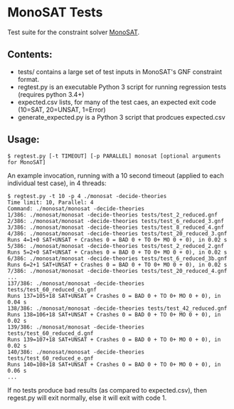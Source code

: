 # MonoSAT Tests
Test suite for the constraint solver [MonoSAT](https://github.com/sambayless/monosat).

## Contents: 
* tests/ contains a large set of test inputs in MonoSAT's GNF constraint format.
* regtest.py is an executable Python 3 script for running regression tests (requires python 3.4+)
* expected.csv lists, for many of the test caes, an expected exit code (10=SAT, 20=UNSAT, 1=Error)
* generate_expected.py is a Python 3 script that prodcues expected.csv

## Usage:
```
$ regtest.py [-t TIMEOUT] [-p PARALLEL] monosat [optional arguments for MonoSAT]
```

An example invocation, running with a 10 second timeout (applied to each individual test case), in 4 threads:
```
$ regtest.py -t 10 -p 4 ./monosat -decide-theories
Time limit: 10, Parallel: 4
Command: ./monosat/monosat -decide-theories
1/386: ./monosat/monosat -decide-theories tests/test_2_reduced.gnf
2/386: ./monosat/monosat -decide-theories tests/test_6_reduced_3.gnf
3/386: ./monosat/monosat -decide-theories tests/test_8_reduced_4.gnf
4/386: ./monosat/monosat -decide-theories tests/test_20_reduced_3.gnf
Runs 4=1+0 SAT+UNSAT + Crashes 0 = BAD 0 + TO 0+ MO 0 + 0), in 0.02 s
5/386: ./monosat/monosat -decide-theories tests/test_2_reduced_2.gnf
Runs 5=2+0 SAT+UNSAT + Crashes 0 = BAD 0 + TO 0+ MO 0 + 0), in 0.02 s
6/386: ./monosat/monosat -decide-theories tests/test_6_reduced_3b.gnf
Runs 6=2+1 SAT+UNSAT + Crashes 0 = BAD 0 + TO 0+ MO 0 + 0), in 0.02 s
7/386: ./monosat/monosat -decide-theories tests/test_20_reduced_4.gnf
...
137/386: ./monosat/monosat -decide-theories tests/test_60_reduced_cb.gnf
Runs 137=105+18 SAT+UNSAT + Crashes 0 = BAD 0 + TO 0+ MO 0 + 0), in 0.04 s
138/386: ./monosat/monosat -decide-theories tests/test_42_reduced.gnf
Runs 138=106+18 SAT+UNSAT + Crashes 0 = BAD 0 + TO 0+ MO 0 + 0), in 0.02 s
139/386: ./monosat/monosat -decide-theories tests/test_60_reduced_d.gnf
Runs 139=107+18 SAT+UNSAT + Crashes 0 = BAD 0 + TO 0+ MO 0 + 0), in 0.02 s
140/386: ./monosat/monosat -decide-theories tests/test_60_reduced_e.gnf
Runs 140=108+18 SAT+UNSAT + Crashes 0 = BAD 0 + TO 0+ MO 0 + 0), in 0.06 s
...
```

If no tests produce bad results (as compared to expected.csv), then regest.py will exit normally, else it will exit with code 1.



